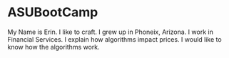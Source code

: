 # ASUBootCamp
My Name is Erin.
I like to craft.
I grew up in Phoneix, Arizona.
I work in Financial Services.
I explain how algorithms impact prices.
I would like to know how the algorithms work.

